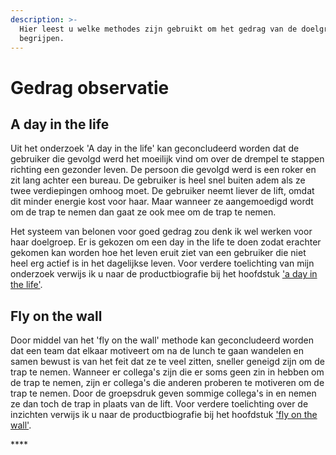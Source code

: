 ```yaml
---
description: >-
  Hier leest u welke methodes zijn gebruikt om het gedrag van de doelgroep te
  begrijpen.
---
```


# Gedrag observatie

## **A day in the life**

Uit het onderzoek 'A day in the life' kan geconcludeerd worden dat de gebruiker die gevolgd werd het moeilijk vind om over de drempel te stappen richting een gezonder leven. De persoon die gevolgd werd is een roker en zit lang achter een bureau. De gebruiker is heel snel buiten adem als ze twee verdiepingen omhoog moet. De gebruiker neemt liever de lift, omdat dit minder energie kost voor haar. Maar wanneer ze aangemoedigd wordt om de trap te nemen dan gaat ze ook mee om de trap te nemen. 

Het systeem van belonen voor goed gedrag zou denk ik wel werken voor haar doelgroep. Er is gekozen om een day in the life te doen zodat erachter gekomen kan worden hoe het leven eruit ziet van een gebruiker die niet heel erg actief is in het dagelijkse leven. Voor verdere toelichting van mijn onderzoek verwijs ik u naar de productbiografie bij het hoofdstuk ['a day in the life'](https://s-sontoidjojo.gitbook.io/productbiografie/understand-and-empathize/gedrag-onderzoek/a-day-in-the-life).

## Fly on the wall

Door middel van het 'fly on the wall' methode kan geconcludeerd worden dat een team dat elkaar motiveert om na de lunch te gaan wandelen en samen bewust is van het feit dat ze te veel zitten, sneller geneigd zijn om de trap te nemen. Wanneer er collega's zijn die er soms geen zin in hebben om de trap te nemen, zijn er collega's die anderen proberen te motiveren om de trap te nemen. Door de groepsdruk geven sommige collega's in en nemen ze dan toch de trap in plaats van de lift. Voor verdere toelichting over de inzichten verwijs ik u naar de productbiografie bij het hoofdstuk ['fly on the wall'](https://s-sontoidjojo.gitbook.io/productbiografie/understand-and-empathize/gedrag-onderzoek/fly-on-the-wall).

\*\*\*\*

